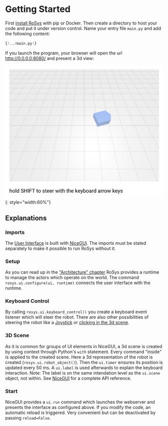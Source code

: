 # Getting Started

First [install RoSys](installation.md) with pip or Docker.
Then create a directory to host your code and put it under version control.
Name your entry file `main.py` and add the following content:

```Python
{!../main.py!}
```

If you launch the program, your browser will open the url <http://0.0.0.0:8080/> and present a 3d view:

![Screenshot](getting_started_01.png){: style="width:60%"}

## Explanations

### Imports

The [User Interface](architecture/user_interface.md) is built with [NiceGUI](https://nicegui.io).
The imports must be stated separately to make it possible to run RoSys without it.

### Setup

As you can read up in the ["Architecture" chapter](architecture/architecture_overview.md) RoSys provides a runtime to manage the actors which operate on the world.
The command `rosys.ui.configure(ui, runtime)` connects the user interface with the runtime.

### Keyboard Control

By calling `rosys.ui.keyboard_control()` you create a keyboard event listener which will steer the robot.
There are also other possibilities of steering the robot like a [Joystick](architecture/user_interface.md#joystick) or [clicking in the 3d scene](architecture/user_interface.md#click-handler).

### 3D Scene

As it is common for groups of UI elements in NiceGUI, a 3d scene is created by using context through Python's `with` statement.
Every command "inside" is applied to the created scene.
Here a 3d representation of the robot is created (`rosys.ui.robot_object()`).
Then the `ui.timer` ensures its position is updated every 50 ms.
A `ui.label` is used afterwards to explain the keyboard interaction.
Note: The label is on the same intendation level as the `ui.scene` object, not within.
See [NiceGUI](https://nicegui.io) for a complete API reference.

### Start

NiceGUI provides a `ui.run` command which launches the webserver and presents the interface as configured above.
If you modify the code, an automatic reload is triggered.
Very convenient but can be deactivated by passing `reload=False`.
